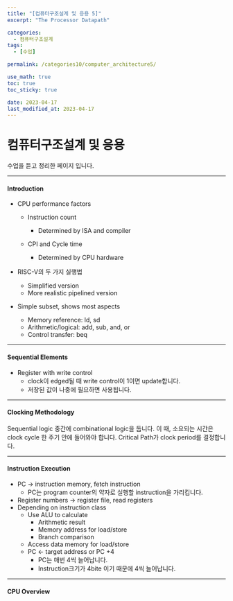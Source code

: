 ```yaml
---
title: "[컴퓨터구조설계 및 응용 5]"
excerpt: "The Processor Datapath"

categories:
  - 컴퓨터구조설계
tags:
  - [수업]

permalink: /categories10/computer_architecture5/

use_math: true
toc: true
toc_sticky: true

date: 2023-04-17
last_modified_at: 2023-04-17
---
```


# 컴퓨터구조설계 및 응용

수업을 듣고 정리한 페이지 입니다.

---

#### Introduction

- CPU performance factors
  - Instruction count
    - Determined by ISA and compiler
    
  - CPI and Cycle time
    - Determined by CPU hardware

- RISC-V의 두 가지 실행법
  - Simplified version
  - More realistic pipelined version

- Simple subset, shows most aspects
  - Memory reference: ld, sd
  - Arithmetic/logical: add, sub, and, or
  - Control transfer: beq

---

#### Sequential Elements

- Register with write control
  - clock이 edged될 때 write control이 1이면 update합니다.
  - 저장된 값이 나중에 필요하면 사용됩니다.

---

#### Clocking Methodology

Sequential logic 중간에 combinational logic을 둡니다. 이 때, 소요되는 시간은 clock cycle 한 주기 안에 들어와야 합니다. Critical Path가 clock period를 결정합니다.

---

#### Instruction Execution

- PC -> instruction memory, fetch instruction
  - PC는 program counter의 약자로 실행할 instruction을 가리킵니다.
- Register numbers -> register file, read registers
- Depending on instruction class
  - Use ALU to calculate
    - Arithmetic result
    - Memory address for load/store
    - Branch comparison
  - Access data memory for load/store
  - PC <- target address or PC +4
    - PC는 매번 4씩 늘어납니다. 
    - Instruction크기가 4bite 이기 때문에 4씩 늘어납니다.

---

#### CPU Overview


